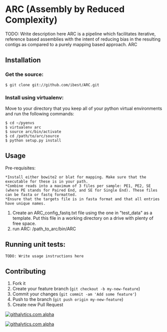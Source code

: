 # ARC (Assembly by Reduced Complexity)

TODO: Write description here
ARC is a pipeline which facilitates iterative, reference based assemblies with the intent of reducing bias in the resulting contigs as compared to a purely mapping based approach. ARC 

## Installation
### Get the source:
    $ git clone git://github.com/ibest/ARC.git

### Install using virtualenv:
Move to your directory that you keep all of your python virtual environments and run the following commands:

    $ cd ~/pyenvs
    $ virtualenv arc
    $ source arc/bin/activate
    $ cd /path/to/arc/source
    $ python setup.py install

## Usage

Pre-requisites:

    *Install either bowite2 or blat for mapping. Make sure that the executable for these is in your path.
    *Combine reads into a maximum of 3 files per sample: PE1, PE2, SE (where PE stands for Paired End, and SE for Single End). These files can be fasta or fastq formatted.
    *Ensure that the targets file is in fasta format and that all entries have unique names.

1) Create an ARC_config_fastq.txt file using the one in "test_data" as a template. Put this file in a working directory on a drive with plenty of free space.
2) run ARC: /path_to_arc/bin/ARC


## Running unit tests:

    TODO: Write usage instructions here

## Contributing

1. Fork it
2. Create your feature branch (`git checkout -b my-new-feature`)
3. Commit your changes (`git commit -am 'Add some feature'`)
4. Push to the branch (`git push origin my-new-feature`)
5. Create new Pull Request


[![githalytics.com alpha](https://cruel-carlota.pagodabox.com/1c58b31862cc6c8fdb36f4ccf190dd52 "githalytics.com")](http://githalytics.com/ibest/ARC)

[![githalytics.com alpha](https://cruel-carlota.pagodabox.com/24522eae689a9523f24a014f7afbe9ac "githalytics.com")](http://githalytics.com/ibest/ARC)